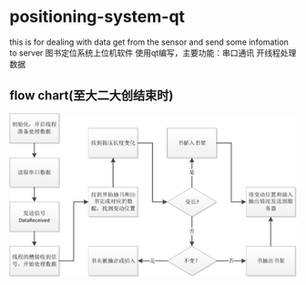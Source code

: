 # positioning-system-qt
this is for dealing with data get from the sensor and send some infomation to server
图书定位系统上位机软件 使用qt编写，主要功能：串口通讯 开线程处理数据  
  
## flow chart(至大二大创结束时)  
![upperPC](https://github.com/meiqua/bpsys-upperPC/blob/master/images/upperPC.png)
